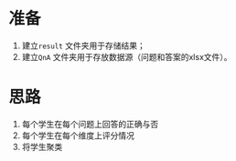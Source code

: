 # 准备

1. 建立`result` 文件夹用于存储结果；
2. 建立`QnA` 文件夹用于存放数据源（问题和答案的xlsx文件）。

# 思路

1. 每个学生在每个问题上回答的正确与否
2. 每个学生在每个维度上评分情况
3. 将学生聚类
